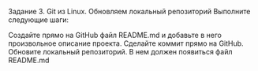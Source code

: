 Задание 3. Git из Linux. Обновляем локальный репозиторий
Выполните следующие шаги:

Создайте прямо на GitHub файл README.md  и добавьте в него произвольное описание проекта. Сделайте коммит прямо на GitHub.
Обновите локальный репозиторий. В нем должен появиться файл README.md
